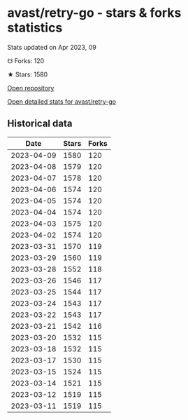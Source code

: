 # avast/retry-go - stars & forks statistics

Stats updated on Apr 2023, 09

☋ Forks: 120

★ Stars: 1580

[Open repository](https://github.com/avast/retry-go)

[Open detailed stats for avast/retry-go](https://reviewgithub.com/rep/avast/retry-go)

## Historical data
| Date | Stars | Forks |
|------|-------|-------|
| 2023-04-09 | 1580 | 120 | 
| 2023-04-08 | 1579 | 120 | 
| 2023-04-07 | 1578 | 120 | 
| 2023-04-06 | 1574 | 120 | 
| 2023-04-05 | 1574 | 120 | 
| 2023-04-04 | 1574 | 120 | 
| 2023-04-03 | 1575 | 120 | 
| 2023-04-02 | 1574 | 120 | 
| 2023-03-31 | 1570 | 119 | 
| 2023-03-29 | 1560 | 119 | 
| 2023-03-28 | 1552 | 118 | 
| 2023-03-26 | 1546 | 117 | 
| 2023-03-25 | 1544 | 117 | 
| 2023-03-24 | 1543 | 117 | 
| 2023-03-22 | 1543 | 117 | 
| 2023-03-21 | 1542 | 116 | 
| 2023-03-20 | 1532 | 115 | 
| 2023-03-18 | 1532 | 115 | 
| 2023-03-17 | 1530 | 115 | 
| 2023-03-15 | 1524 | 115 | 
| 2023-03-14 | 1521 | 115 | 
| 2023-03-12 | 1519 | 115 | 
| 2023-03-11 | 1519 | 115 | 

